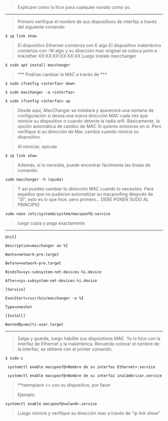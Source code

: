 > Explicare como lo hice para cualquier novato como yo.
 ------------------------------------------------------------------------------------------------
> Primero verifique el nombre de sus dispositivos de interfaz a través del siguiente comando
```
$ ip link show 
```
> El dispositivo Ethernet comienza con E algo El dispositivo inalámbrico comienza con -W algo 
> y su dirección mac original se coloca junto a link/ether XX:XX:XX:XX:XX:XX
> Luego instale macchanger
```
$ sudo apt install macchanger
```
> *** Podrías cambiar la MAC a través de ***
```
$ sudo ifconfig <interfaz> down

$ sudo macchanger -a <interfaz>

$ sudo ifconfig <interfaz> up
```

> Desde aquí, MacChanger se instalará y aparecerá una ventana de configuración si desea una nueva dirección 
> MAC cada vez que reinicie su dispositivo o cuando detecte la radio wifi. Básicamente, la opción automática de cambio de MAC 
> Si quieres entonces <Enter> en sí. Pero verifique si su dirección de Mac cambia cuando reinicia su dispositivo.

> Al reiniciar, ejecute 
```
$ ip link show 
```
> Además, si lo necesita, puede encontrar fácilmente las líneas de comando.
```
sudo macchanger -h (ayuda)
```
> Y asi puedes cambiar tu dirección MAC cuando lo necesites.
> Para aquellos que no pudieron automatizar su macpoofing después de "SÍ", esto es lo que hice. pero primero...
> DEBE PONER SUDO AL PRINCIPIO
```
sudo nano /etc/systemd/system/macspoof@.service
```
> luego copia y pega exactamente

---------------------------------------------------------------------------------------------------
```
Unit]

Description=macchanger on %I

Wants=network-pre.target

Before=network-pre.target

BindsTo=sys-subsystem-net-devices-%i.device

After=sys-subsystem-net-devices-%i.device

[Service]

ExecStart=/usr/bin/macchanger -e %I

Type=oneshot

[Install]

WantedBy=multi-user.target
```
----------------------------------------------------------------------------------------------------

> Salga y guarde, luego habilite sus dispositivos MAC. 
> Yo lo hice con la interfaz de Ethernet y la inalámbrica.
> Recuerda colocar el nombre de la interfaz, se obtiene con el primer comando.
```
$ sudo-i

 systemctl enable macspoof@<Nombre de su interfaz Ethernet>.service

 systemctl enable macspoof@<Nombre de su interfaz inalámbrica>.service
```
> **reemplace <> con su dispositivo, por favor 

> Ejemplo:
```
systemctl enable macspoof@<wlan0>.service
```
> Luego reinicie y verifique su dirección mac a través de "ip link show"
